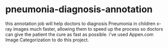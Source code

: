 # pneumonia-diagnosis-annotation
this annotation job will help doctors to diagnosis Pneumonia in children x-ray images much faster, allowing them to speed up the process so doctors can give the patient the cure as fast as possible. i've used Appen.com Image Categorization to do this project.
